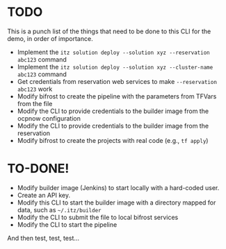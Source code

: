 # TODO

This is a punch list of the things that need to be done to this CLI for the
demo, in order of importance.

* Implement the `itz solution deploy --solution xyz --reservation abc123` command
* Implement the `itz solution deploy --solution xyz --cluster-name abc123` command
* Get credentials from reservation web services to make `--reservation abc123` work
* Modify bifrost to create the pipeline with the parameters from TFVars from the file
* Modify the CLI to provide credentials to the builder image from the ocpnow configuration
* Modify the CLI to provide credentials to the builder image from the reservation
* Modify bifrost to create the projects with real code (e.g., `tf apply`)

# TO-DONE!

* Modify builder image (Jenkins) to start locally with a hard-coded user.
* Create an API key.
* Modify this CLI to start the builder image with a directory mapped for data,
  such as `~/.itz/builder`
* Modify the CLI to submit the file to local bifrost services
* Modify the CLI to start the pipeline

And then test, test, test...

